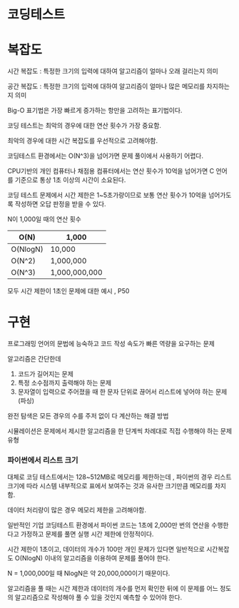 # 코딩테스트

# 복잡도


시간 복잡도 : 특정한 크기의 입력에 대하여 알고리즘이 얼마나 오래 걸리는지 의미

공간 복잡도 : 특정한 크기의 입력에 대하여 알고리즘이 얼마나 많은 메모리를 차지하는지 의미

Big-O 표기법은 가장 빠르게 증가하는 항만을 고려하는 표기법이다. 

코딩 테스트는 최악의 경우에 대한 연산 횟수가  가장 중요함.

최악의 경우에 대한 시간 복잡도를 우선적으로 고려해야함.

코딩테스트 환경에서는 O(N^3)을 넘어가면 문제 풀이에서 사용하기 어렵다. 

CPU기반의 개인 컴퓨터나 채점용 컴퓨터에서는 연산 횟수가 10억을 넘어가면 C 언어를 기준으로 통상 1초 이상의 시간이 소요된다. 

코딩 테스트 문제에서 시간 제한은 1~5초가량이므로 보통 연산 횟수가 10억을 넘어가도록 작성하면 오답 판정을 받을 수 있다. 

N이 1,000일 때의 연산 횟수 

| O(N) | 1,000 |
| --- | --- |
| O(NlogN) | 10,000 |
| O(N^2) | 1,000,000 |
| O(N^3) | 1,000,000,000 |

모두 시간 제한이 1초인 문제에 대한 예시  , P50 

# 구현

프로그래밍 언어의 문법에 능숙하고 코드 작성 속도가 빠른 역량을 요구하는 문제 

알고리즘은 간단한데 

1. 코드가 길어지는 문제
2. 특정 소수점까지 출력해야 하는 문제 
3. 문자열이 입력으로 주어졌을 때 한 문자 단위로 끊어서 리스트에 넣어야 하는 문제(파싱)

완전 탐색은 모든 경우의 수를 주저 없이 다 계산하는 해결 방법

시뮬레이션은 문제에서 제시한 알고리즘을 한 단계씩 차례대로 직접 수행해야 하는 문제 유형

### 파이썬에서 리스트 크기

대체로 코딩 테스트에서는 128~512MB로 메모리를 제한하는데 , 파이썬의 경우 리스트 크기에 따라 시스템 내부적으로 표에서 보여주는 것과 유사한 크기만큼 메모리를 차지함.

데이터 처리량이 많은 경우 메모리 제한을 고려해야함.

일반적인 기업 코딩테스트 환경에서 파이썬 코드는 1초에 2,000만 번의 연산을 수행한다고 가정하고 문제를 풀면 실행 시간 제한에 안정적이다.

시간 제한이 1초이고, 데이터의 개수가 100만 개인 문제가 있다면 일반적으로 시간복잡도 O(NlogN) 이내의 알고리즘을 이용하여 문제를 풀어야 한다. 

N = 1,000,000일 때 NlogN은 약 20,000,000이기 때문이다. 

알고리즘을 풀 때는 시간 제한과 데이터의 개수를 먼저 확인한 뒤에 이 문제를 어느 정도의 알고리즘으로 작성해야 풀 수 있을 것인지 예측할 수 있어야 한다.

